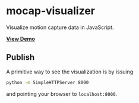 # mocap-visualizer
Visualize motion capture data in JavaScript.

**[View Demo](http://eric-heiden.com/mocap-visualizer/)**

## Publish
A primitive way to see the visualization is by issuing
```bash
python -m SimpleHTTPServer 8000
```
and pointing your browser to `localhost:8000`.
